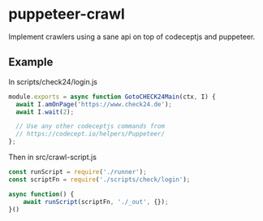 # puppeteer-crawl

Implement crawlers using a sane api on top of codeceptjs and puppeteer.

## Example

In scripts/check24/login.js

```js
module.exports = async function GotoCHECK24Main(ctx, I) {
  await I.amOnPage('https://www.check24.de');
  await I.wait(2);

  // Use any other codeceptjs commands from 
  // https://codecept.io/helpers/Puppeteer/
};
```

Then in src/crawl-script.js

```js
const runScript = require('./runner');
const scriptFn = require('./scripts/check/login');

async function() {
    await runScript(scriptFn, './_out', {});
}()
```



